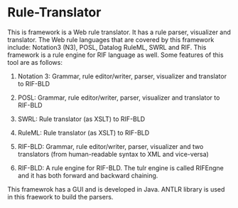 # Rule-Translator
This is framework is a Web rule translator. It has a rule parser, visualizer and translator. The Web rule languages that are covered by this framework include: Notation3 (N3), POSL, Datalog RuleML, SWRL and RIF. This framework is a rule engine for RIF language as well.
Some features of this tool are as follows:
1. Notation 3:
  Grammar, rule editor/writer, parser, visualizer and translator to RIF-BLD
  
2. POSL:
  Grammar, rule editor/writer, parser, visualizer and translator to RIF-BLD
  
3. SWRL:
  Rule translator (as XSLT) to RIF-BLD
  
4. RuleML:
  Rule translator (as XSLT) to RIF-BLD
  
5. RIF-BLD:
  Grammar, rule editor/writer, parser, visualizer and two translators (from human-readable syntax to XML and vice-versa)
 
 6. RIF-BLD:
  A rule engine for RIF-BLD. The tulr engine is called RIFEngne and it has both forward and backward chaining.
  
 This framewrok has a GUI and is developed in Java. ANTLR library is used in this fraework to build the parsers.
 
 



